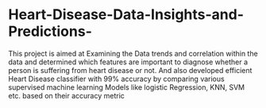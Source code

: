 # Heart-Disease-Data-Insights-and-Predictions-
This project is aimed at Examining the Data trends and correlation within the data and determined which features are important to diagnose whether a person is suffering from heart disease or not. And also developed efficient Heart Disease classifier with 99% accuracy by comparing various supervised machine learning  Models like logistic Regression, KNN, SVM etc. based on their accuracy metric
